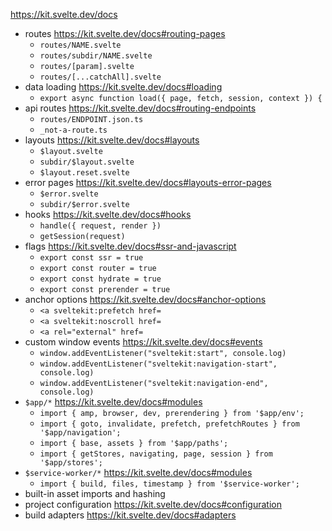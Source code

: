https://kit.svelte.dev/docs

- routes https://kit.svelte.dev/docs#routing-pages
  - `routes/NAME.svelte`
  - `routes/subdir/NAME.svelte`
  - `routes/[param].svelte`
  - `routes/[...catchAll].svelte`
- data loading https://kit.svelte.dev/docs#loading
  - `export async function load({ page, fetch, session, context }) {`
- api routes https://kit.svelte.dev/docs#routing-endpoints
  - `routes/ENDPOINT.json.ts`
  - `_not-a-route.ts`
- layouts https://kit.svelte.dev/docs#layouts
  - `$layout.svelte`
  - `subdir/$layout.svelte`
  - `$layout.reset.svelte`
- error pages https://kit.svelte.dev/docs#layouts-error-pages
  - `$error.svelte`
  - `subdir/$error.svelte`
- hooks https://kit.svelte.dev/docs#hooks
  - `handle({ request, render })`
  - `getSession(request)`
- flags https://kit.svelte.dev/docs#ssr-and-javascript
  - `export const ssr = true`
  - `export const router = true`
  - `export const hydrate = true`
  - `export const prerender = true`
- anchor options https://kit.svelte.dev/docs#anchor-options
  - `<a sveltekit:prefetch href=`
  - `<a sveltekit:noscroll href=`
  - `<a rel="external" href=`
- custom window events https://kit.svelte.dev/docs#events
  - `window.addEventListener("sveltekit:start", console.log)`
  - `window.addEventListener("sveltekit:navigation-start", console.log)`
  - `window.addEventListener("sveltekit:navigation-end", console.log)`
- `$app/*` https://kit.svelte.dev/docs#modules
  - `import { amp, browser, dev, prerendering } from '$app/env';`
  - `import { goto, invalidate, prefetch, prefetchRoutes } from '$app/navigation';`
  - `import { base, assets } from '$app/paths';`
  - `import { getStores, navigating, page, session } from '$app/stores';`
- `$service-worker/*` https://kit.svelte.dev/docs#modules
  - `import { build, files, timestamp } from '$service-worker';`
- built-in asset imports and hashing
- project configuration https://kit.svelte.dev/docs#configuration
- build adapters https://kit.svelte.dev/docs#adapters
